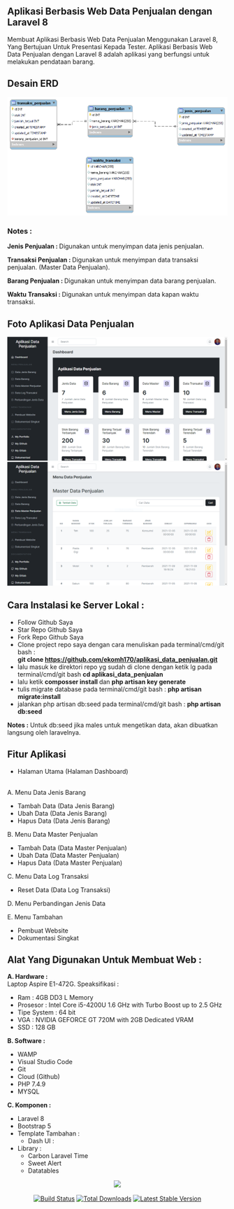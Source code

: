 ## Aplikasi Berbasis Web Data Penjualan dengan Laravel 8

Membuat Aplikasi Berbasis Web Data Penjualan Menggunakan Laravel 8, Yang Bertujuan Untuk Presentasi Kepada Tester. Aplikasi Berbasis Web Data Penjualan dengan Laravel 8 adalah aplikasi yang berfungsi untuk melakukan pendataan barang.

## Desain ERD

<img src="public/assets_readme/img/Desain_ERD.png" alt="Desain ERD">

<h3>Notes : </h3>

<b>Jenis Penjualan : </b>Digunakan untuk menyimpan data jenis penjualan.

<b>Transaksi Penjualan : </b>Digunakan untuk menyimpan data transaksi penjualan. (Master Data Penjualan).

<b>Barang Penjualan : </b>Digunakan untuk menyimpan data barang penjualan.

<b>Waktu Transaksi : </b>Digunakan untuk menyimpan data kapan waktu transaksi.

## Foto Aplikasi Data Penjualan

<img src="public/assets_readme/img/Halaman_Utama.PNG" alt="Halaman Utama">

<img src="public/assets_readme/img/Halaman_Pendataan.PNG" alt="Halaman Pendataan">

## Cara Instalasi ke Server Lokal :

-   Follow Github Saya
-   Star Repo Github Saya
-   Fork Repo Github Saya
-   Clone project repo saya dengan cara menuliskan pada terminal/cmd/git bash :<br> <b>git clone https://github.com/ekomh170/aplikasi_data_penjualan.git</b>
-   lalu masuk ke direktori repo yg sudah di clone dengan ketik lg pada terminal/cmd/git bash <b>cd aplikasi_data_penjualan</b>
-   lalu ketik <b>composser install </b> dan <b>php artisan key generate</b>
-   tulis migrate database pada terminal/cmd/git bash : <b>php artisan migrate:install</b>
-   jalankan php artisan db:seed pada terminal/cmd/git bash : <b>php artisan db:seed</b>

<b>Notes :</b> Untuk db:seed jika males untuk mengetikan data, akan dibuatkan langsung oleh laravelnya.

## Fitur Aplikasi

-   Halaman Utama (Halaman Dashboard)<br><br>

A. Menu Data Jenis Barang<br>

-   Tambah Data (Data Jenis Barang)<br>
-   Ubah Data (Data Jenis Barang)<br>
-   Hapus Data (Data Jenis Barang)<br>

B. Menu Data Master Penjualan<br>

-   Tambah Data (Data Master Penjualan)<br>
-   Ubah Data (Data Master Penjualan)<br>
-   Hapus Data (Data Master Penjualan)<br>

C. Menu Data Log Transaksi<br>

-   Reset Data (Data Log Transaksi)<br>

D. Menu Perbandingan Jenis Data

E. Menu Tambahan

-   Pembuat Website
-   Dokumentasi Singkat

## Alat Yang Digunakan Untuk Membuat Web :

<b>A. Hardware :</b><br>
Laptop Aspire E1-472G. Speaksifikasi :

-   Ram : 4GB DD3 L Memory
-   Prosesor : Intel Core i5-4200U 1.6 GHz with Turbo Boost up to 2.5 GHz
-   Tipe System : 64 bit
-   VGA : NVIDIA GEFORCE GT 720M with 2GB Dedicated VRAM
-   SSD : 128 GB

<b>B. Software :</b>

-   WAMP
-   Visual Studio Code
-   Git
-   Cloud (Github)
-   PHP 7.4.9
-   MYSQL

<b>C. Komponen :</b>

-   Laravel 8
-   Bootstrap 5
-   Template Tambahan :
    -   Dash UI :
-   Library :
    -   Carbon Laravel Time
    -   Sweet Alert
    -   Datatables

<p align="center"><a href="https://laravel.com" target="_blank"><img src="https://raw.githubusercontent.com/laravel/art/master/logo-lockup/5%20SVG/2%20CMYK/1%20Full%20Color/laravel-logolockup-cmyk-red.svg" width="400"></a></p>

<p align="center">
<a href="https://travis-ci.org/laravel/framework"><img src="https://travis-ci.org/laravel/framework.svg" alt="Build Status"></a>
<a href="https://packagist.org/packages/laravel/framework"><img src="https://img.shields.io/packagist/dt/laravel/framework" alt="Total Downloads"></a>
<a href="https://packagist.org/packages/laravel/framework"><img src="https://img.shields.io/packagist/v/laravel/framework" alt="Latest Stable Version"></a>
</p>
